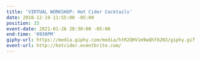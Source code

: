 ```yaml
---
title: 'VIRTUAL WORKSHOP: Hot Cider Cocktails'
date: 2018-12-19 11:55:00 -05:00
position: 33
event-date: 2021-01-26 20:30:00 -05:00
end-time: '0930PM'
giphy-url: https://media.giphy.com/media/htR2QHV1m9wQhf82N3/giphy.gif
event-url: http://hotcider.eventbrite.com/
---
```


